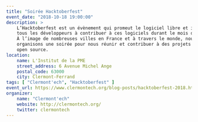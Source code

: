 ```yaml
---
title: "Soirée Hacktoberfest"
event_date: "2018-10-18 19:00:00"
description: >
    L’Hacktoberfest est un évènement qui promeut le logiciel libre et invite
    tous les développeurs à contribuer à ces logiciels durant le mois d’octobre.
    À l’image de nombreuses villes en France et à travers le monde, nous
    organisons une soirée pour nous réunir et contribuer à des projets
    open source.
location:
    name: L'Institut de la PME
    street_address: 6 Avenue Michel Ange
    postal_code: 63000
    city: Clermont-Ferrand
tags: [ "Clermont'ech", "Hacktoberfest" ]
event_url: https://www.clermontech.org/blog-posts/hacktoberfest-2018.html
organizer:
    name: "Clermont'ech"
    website: http://clermontech.org/
    twitter: clermontech
---
```

